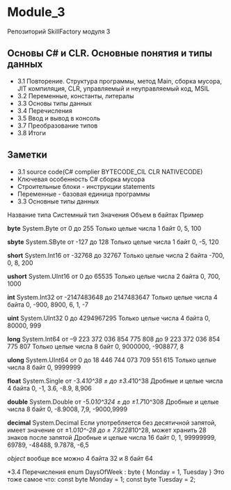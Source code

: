 # Module_3
Репозиторий SkillFactory модуля 3
## Основы С# и CLR. Основные понятия и типы данных
* 3.1 Повторение. Структура программы, метод Main, сборка мусора, JIT компиляция, CLR, управляемый и неуправляемый код, MSIL
* 3.2 Переменные, константы, литералы
* 3.3 Основы типы данных
* 3.4 Перечисления
* 3.5 Ввод и вывод в консоль
* 3.7 Преобразование типов
* 3.8 Итоги
## Заметки 
*  3.1 source code(C# complier BYTECODE_CIL CLR NATIVECODE)
*  Ключевая особенность C#  сборка мусора
*  Строительные блоки - инструкции statements
*  Переменные - базовая единица программы
*  3.3 Основные типы данных

Название типа	Системный тип	Значения	Объем в байтах	Пример

**byte**	System.Byte	от 0 до 255
Только целые числа 1 байт	0, 5, 100

**sbyte**	System.SByte	от -127 до 128
Только целые числа 1 байт	0, -5, 120

**short**	System.Int16	от -32768 до 32767
Только целые числа 2 байта	-700, 0, 8, 200

**ushort**	System.UInt16	от 0 до 65535
Только целые числа 2 байта	0, 700, 1000

**int**	System.Int32	от -2147483648 до 2147483647
Только целые числа 4 байта	0, -900, 8900, 6, 1, -7

**uint**	System.UInt32	0 до 4294967295
Только целые числа 4 байта	0, 80000, 999

**long**	System.Int64	от –9 223 372 036 854 775 808 до 9 223 372 036 854 775 807
Только целые числа 8 байт	0, 9000000, -908877, 8

**ulong**	System.UInt64	от 0 до 18 446 744 073 709 551 615
Только целые числа 8 байт	0, 9999999

**float**	System.Single	от -3.4*10^38 ± до ±3.4*10^38 
Дробные и целые числа 4 байта	0, -1, 3.6, -8.9, 8,906

**double**	System.Double	от -5.0*10^324 ± до ±1.7*10^308
Дробные и целые числа 8 байт	0, -8.9008, 7,9, -9000,9999

**decimal**	System.Decimal	Если употребляется без десятичной запятой, 
имеет значение от ±1.0*10^-28 до ± 7.9228*10^28, 
может хранить 28 знаков после запятой
Дробные и целые числа 16 байт	0, 1, 99999999, 69789, -48488, 9.7878, -6,5

*object* вообще все можно 4 байта 32 и 8 байт 64

*3.4 Перечисления
enum DaysOfWeek : byte
{
    Monday = 1,
    Tuesday
}
Это тоже самое что:
const byte Monday = 1;
const byte Tuesday = 2;